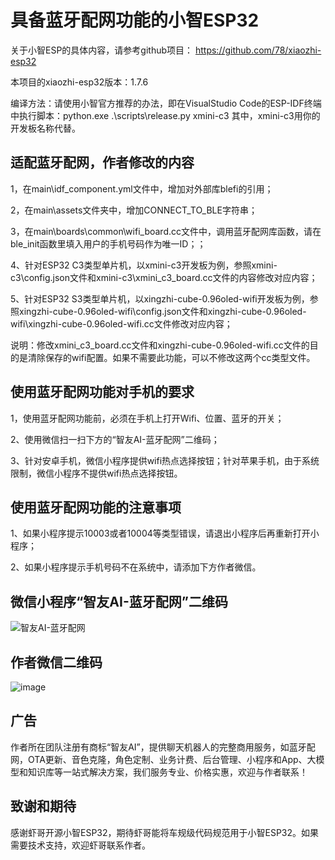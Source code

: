 # 具备蓝牙配网功能的小智ESP32

关于小智ESP的具体内容，请参考github项目： https://github.com/78/xiaozhi-esp32

本项目的xiaozhi-esp32版本：1.7.6

编译方法：请使用小智官方推荐的办法，即在VisualStudio Code的ESP-IDF终端中执行脚本：python.exe .\scripts\release.py xmini-c3
其中，xmini-c3用你的开发板名称代替。

## 适配蓝牙配网，作者修改的内容
1，在main\idf_component.yml文件中，增加对外部库blefi的引用；
 
2，在main\assets文件夹中，增加CONNECT_TO_BLE字符串；

3，在main\boards\common\wifi_board.cc文件中，调用蓝牙配网库函数，请在ble_init函数里填入用户的手机号码作为唯一ID；；

4、针对ESP32 C3类型单片机，以xmini-c3开发板为例，参照xmini-c3\config.json文件和xmini-c3\xmini_c3_board.cc文件的内容修改对应内容；

5、针对ESP32 S3类型单片机，以xingzhi-cube-0.96oled-wifi开发板为例，参照xingzhi-cube-0.96oled-wifi\config.json文件和xingzhi-cube-0.96oled-wifi\xingzhi-cube-0.96oled-wifi.cc文件修改对应内容；

说明：修改xmini_c3_board.cc文件和xingzhi-cube-0.96oled-wifi.cc文件的目的是清除保存的wifi配置。如果不需要此功能，可以不修改这两个cc类型文件。

## 使用蓝牙配网功能对手机的要求
1，使用蓝牙配网功能前，必须在手机上打开Wifi、位置、蓝牙的开关；

2、使用微信扫一扫下方的“智友AI-蓝牙配网”二维码；

3、针对安卓手机，微信小程序提供wifi热点选择按钮；针对苹果手机，由于系统限制，微信小程序不提供wifi热点选择按钮。

## 使用蓝牙配网功能的注意事项
1、如果小程序提示10003或者10004等类型错误，请退出小程序后再重新打开小程序；

2、如果小程序提示手机号码不在系统中，请添加下方作者微信。

## 微信小程序“智友AI-蓝牙配网”二维码
![智友AI-蓝牙配网](https://github.com/user-attachments/assets/2b75eb2a-f6f7-4c23-8ecb-2f1bb6180638)

## 作者微信二维码
![image](https://github.com/user-attachments/assets/7316fdda-95d7-4268-b3f2-8287df66d562)

## 广告
作者所在团队注册有商标“智友AI”，提供聊天机器人的完整商用服务，如蓝牙配网，OTA更新、音色克隆，角色定制、业务计费、后台管理、小程序和App、大模型和知识库等一站式解决方案，我们服务专业、价格实惠，欢迎与作者联系！

## 致谢和期待
感谢虾哥开源小智ESP32，期待虾哥能将车规级代码规范用于小智ESP32。如果需要技术支持，欢迎虾哥联系作者。
